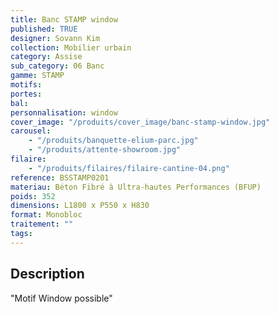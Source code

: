 ```yaml
---
title: Banc STAMP window
published: TRUE
designer: Sovann Kim
collection: Mobilier urbain
category: Assise
sub_category: 06 Banc
gamme: STAMP
motifs:
portes:
bal:
personnalisation: window
cover_image: "/produits/cover_image/banc-stamp-window.jpg"
carousel:
    - "/produits/banquette-elium-parc.jpg"
    - "/produits/attente-showroom.jpg"
filaire:
    - "/produits/filaires/filaire-cantine-04.png"
reference: BSSTAMP0201
materiau: Béton Fibré à Ultra-hautes Performances (BFUP)
poids: 352
dimensions: L1800 x P550 x H830
format: Monobloc
traitement: ""
tags:
---
```


## Description

"Motif Window possible"
